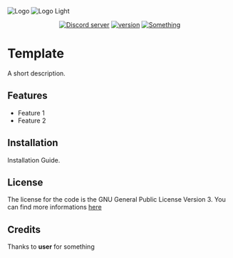 ![Logo](./res/#gh-dark-mode-only)
![Logo Light](./res/#gh-light-mode-only)

<div align="center">
    <a href="https://discord.gg/9Y8BE2A6cj"><img src="https://img.shields.io/discord/651800564966883328?label=Chat&logo=discord&logoColor=white" alt="Discord server"/></a>
    <a href="https://github.com/Racooder/template"><img src="https://img.shields.io/badge/Version-1.0.0-orange" alt="version"/></a>
    <a href="Something"><img src="https://img.shields.io/badge/Something-Interresting-blue" alt="Something"/></a>
</div>

# Template

A short description.

## Features

- Feature 1
- Feature 2

## Installation

Installation Guide.

## License

The license for the code is the GNU General Public License Version 3.
You can find more informations [here](./LICENSE)

## Credits

Thanks to **user** for something

